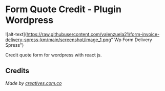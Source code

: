# Form Quote Credit - Plugin Wordpress
![alt-text](https://raw.githubusercontent.com/valenzuela21/form-invoice-delivery-spress-km/main/screenshot/image_1.png" Wp Form Delivery Spress")

Credit quote form for wordpress with react js.

## Credits
*Made by [creatives.com.co](https://creatives.com.co/)*

